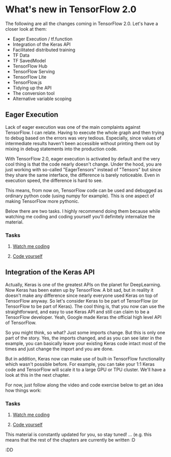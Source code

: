 # What's new in TensorFlow 2.0

The following are all the changes coming in TensorFlow 2.0. Let's have a closer look at them:

* Eager Execution / tf.function
* Integration of the Keras API
* Facilitated distributed training
* TF Data
* TF SavedModel
* TensorFlow Hub
* TensorFlow Serving
* TensorFlow Lite
* TensorFlow.js
* Tidying up the API
* The conversion tool
* Alternative variable scoping
  

## Eager Execution


Lack of eager execution was one of the main complaints against TensorFlow. I can relate. Having to execute the whole graph and then trying to debug based on the errors was very tedious. Especially, since values of intermediate results haven't been accessible without printing them out by mixing in debug statements into the production code.

With TensorFlow 2.0, eager execution is activated by default and the very cool thing is that the code nearly doesn't change. Under the hood, you are just working with so-called "EagerTensors" instead of "Tensors" but since they share the same interface, the difference is barely noticeable. Even in execution speed, the difference is hard to see. 

This means, from now on, TensorFlow code can be used and debugged as ordinary python code (using numpy for example). This is one aspect of making TensorFlow more pythonic.

Below there are two tasks. I highly recommend doing them because while watching me coding and coding yourself you'll definitely internalize the material.

### Tasks

1. [Watch me coding](https://www.youtube.com/watch?v=J3_b4461qxU)


2. [Code yourself](https://github.com/romeokienzler/TensorFlow/blob/master/notebooks/tf2.eagerexec.ipynb) 

## Integration of the Keras API

Actually, Keras is one of the greatest APIs on the planet for DeepLearning. Now Keras has been eaten up by TensorFlow. A bit sad, but in reality it doesn't make any difference since nearly everyone used Keras on top of TensorFlow anyway. So let's consider Keras to be part of TensorFlow (or TensorFlow to be part of Keras). The cool thing is, that you now can use the straightforward, and easy to use Keras API and still can claim to be a TensorFlow developer. Yeah, Google made Keras the official high level API of TensorFlow.

So you might think, so what? Just some imports change. But this is only one part of the story. Yes, the imports changed, and as you can see later in the example, you can basically leave your existing Keras code intact most of the times and just change the import and you are done.

But in addition, Keras now can make use of built-in TensorFlow functionality which wasn't possible before. For example, you can take your 1:1 Keras code and TensorFlow will scale it to a large GPU or TPU cluster. We'll have a look at this in the next chapter.

For now, just follow along the video and code exercise below to get an idea how things work:

### Tasks

1. [Watch me coding](https://www.youtube.com/watch?v=D4mJZQdgV0Y)


2. [Code yourself](https://github.com/romeokienzler/TensorFlow/blob/master/notebooks/tf2.keras.ipynb) 





This material is constantly updated for you, so stay tuned! ... (e.g. this means that the rest of the chapters are currently be written :D

:DD
